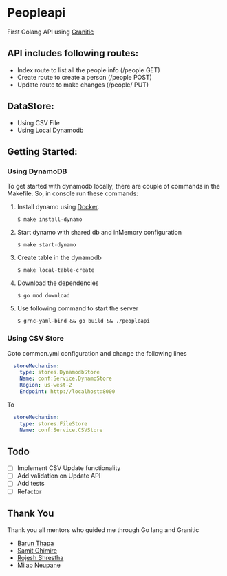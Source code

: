 # Peopleapi

First Golang API using [Granitic](http://www.granitic.io/)

## API includes following routes:
- Index route to list all the people info (/people GET)
- Create route to create a person (/people POST)
- Update route to make changes (/people/<person-uuid> PUT)

## DataStore:
- Using CSV File
- Using Local Dynamodb

## Getting Started:

### Using DynamoDB
To get started with dynamodb locally, there are couple of commands in the Makefile. So, in console run these commands:

1. Install dynamo using [Docker](https://docs.docker.com/install/).
  
      ` $ make install-dynamo `

2. Start dynamo with shared db and inMemory configuration
  
      ` $ make start-dynamo `
  
3. Create table in the dynamodb

      ` $ make local-table-create `
  
4. Download the dependencies

      ` $ go mod download `

5. Use following command to start the server

      ` $ grnc-yaml-bind && go build && ./peopleapi `


### Using CSV Store
Goto common.yml configuration and change the following lines
```yaml
  storeMechanism:
    type: stores.DynamodbStore
    Name: conf:Service.DynamoStore
    Region: us-west-2
    Endpoint: http://localhost:8000
```

To

```yaml
  storeMechanism:
    type: stores.FileStore
    Name: conf:Service.CSVStore
```

## Todo
- [ ] Implement CSV Update functionality
- [ ] Add validation on Update API
- [ ] Add tests
- [ ] Refactor

## Thank You
Thank you all mentors who guided me through Go lang and Granitic
- [Barun Thapa](https://github.com/barunthapa)
- [Samit Ghimire](http://github.com/samit22)
- [Rojesh Shrestha](https://github.com/rojesh)
- [Milap Neupane](https://github.com/milap-neupane)
